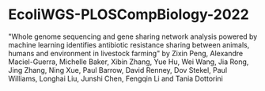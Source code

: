 # EcoliWGS-PLOSCompBiology-2022
"Whole genome sequencing and gene sharing network analysis powered by machine learning identifies antibiotic resistance sharing between animals, humans and environment in livestock farming" by Zixin Peng, Alexandre Maciel-Guerra, Michelle Baker, Xibin Zhang, Yue Hu, Wei Wang, Jia Rong, Jing Zhang, Ning Xue, Paul Barrow, David Renney, Dov Stekel, Paul Williams, Longhai Liu, Junshi Chen, Fengqin Li and Tania Dottorini
